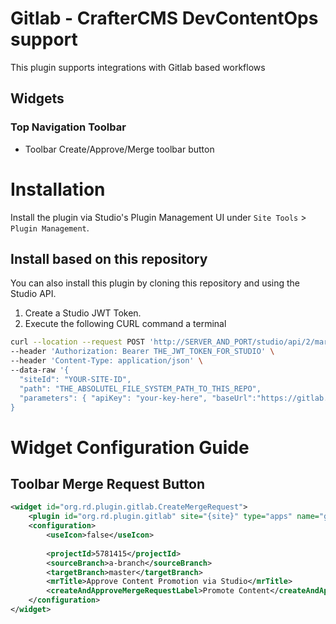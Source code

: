 # Gitlab - CrafterCMS DevContentOps support
This plugin supports integrations with Gitlab based workflows

## Widgets

### Top Navigation Toolbar
- Toolbar Create/Approve/Merge toolbar button 
# Installation

Install the plugin via Studio's Plugin Management UI under `Site Tools` > `Plugin Management`.

## Install based on this repository

You can also install this plugin by cloning this repository and using the Studio API.

1. Create a Studio JWT Token.
2. Execute the following CURL command a terminal

```bash
curl --location --request POST 'http://SERVER_AND_PORT/studio/api/2/marketplace/copy' \
--header 'Authorization: Bearer THE_JWT_TOKEN_FOR_STUDIO' \
--header 'Content-Type: application/json' \
--data-raw '{
  "siteId": "YOUR-SITE-ID",
  "path": "THE_ABSOLUTEL_FILE_SYSTEM_PATH_TO_THIS_REPO",
  "parameters": { "apiKey": "your-key-here", "baseUrl":"https://gitlab.com" }
}
```

# Widget Configuration Guide

## Toolbar Merge Request Button

```xml
<widget id="org.rd.plugin.gitlab.CreateMergeRequest">
    <plugin id="org.rd.plugin.gitlab" site="{site}" type="apps" name="gitlab" file="index.js"/>
    <configuration>
        <useIcon>false</useIcon>
    
        <projectId>5781415</projectId>
        <sourceBranch>a-branch</sourceBranch>
        <targetBranch>master</targetBranch>
        <mrTitle>Approve Content Promotion via Studio</mrTitle>
        <createAndApproveMergeRequestLabel>Promote Content</createAndApproveMergeRequestLabel>
    </configuration>
</widget>
```

